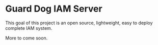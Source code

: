 # Guard Dog IAM Server

This goal of this project is an open source, lightweight, easy to deploy complete IAM system.

More to come soon.
